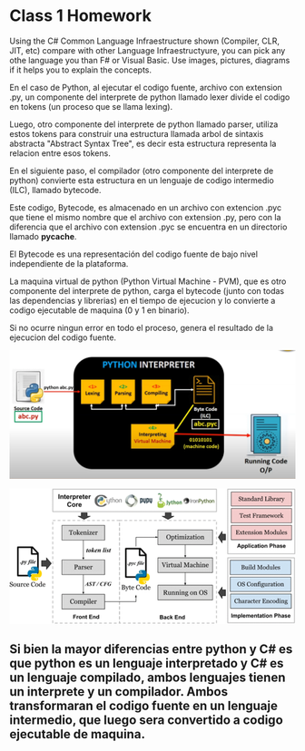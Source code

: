 # Class 1 Homework

Using the C# Common Language Infraestructure shown (Compiler, CLR, JIT, etc) compare with other Language Infraestructyure, you can pick any othe language you than F# or Visual Basic.
Use images, pictures, diagrams if it helps you to explain the concepts.


En el caso de Python, al ejecutar el codigo fuente, archivo con extension .py, un componente del interprete de python llamado lexer divide el codigo en tokens (un proceso que se llama lexing).

Luego, otro componente del interprete de python llamado parser, utiliza estos tokens para construir una estructura llamada arbol de sintaxis abstracta "Abstract Syntax Tree", es decir esta estructura representa la relacion entre esos tokens.

En el siguiente paso, el compilador (otro componente del interprete de python) convierte esta estructura en un lenguaje de codigo intermedio (ILC), llamado bytecode.

Este codigo, Bytecode, es almacenado en un archivo con extencion .pyc que tiene el mismo nombre que el archivo con extension .py, pero con la diferencia que el archivo con extension .pyc se encuentra en un directorio llamado __pycache__.

El Bytecode es una representación del codigo fuente de bajo nivel independiente de la plataforma.

La maquina virtual de python (Python Virtual Machine - PVM), que es otro componente del interprete de python, carga el bytecode (junto con todas las dependencias y librerias) en el tiempo de ejecucion y lo convierte a codigo ejecutable de maquina (0 y 1 en binario).

Si no ocurre ningun error en todo el proceso, genera el resultado de la ejecucion del codigo fuente.

![Esquema 1 interprete de python](image-2.png)

![Esquema 2 interprete de python](image-1.png)

## Si bien la mayor diferencias entre python y C# es que python es un lenguaje interpretado y C# es un lenguaje compilado, ambos lenguajes tienen un interprete y un compilador. Ambos transformaran el codigo fuente en un lenguaje intermedio, que luego sera convertido a codigo ejecutable de maquina.